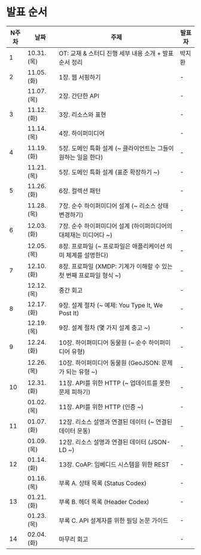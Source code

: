 # 발표 순서

| N주차 | 날짜       | 주제                                                             | 발표자 |
| ----- | ---------- | ---------------------------------------------------------------- | ------ |
| 1     | 10.31. (목) | OT: 교재 & 스터디 진행 세부 내용 소개 + 발표순서 정리              | 박지환 |
| 2     | 11.05. (화) | 1장. 웹 서핑하기                                                 | - |
|       | 11.07. (목) | 2장. 간단한 API                                                  | - |
| 3     | 11.12. (화) | 3장. 리소스와 표현                                               | - |
|       | 11.14. (목) | 4장. 하이퍼미디어                                                 | - |
| 4     | 11.19. (화) | 5장. 도메인 특화 설계 (~ 클라이언트는 그들이 원하는 일을 한다)       | - |
|       | 11.21. (목) | 5장. 도메인 특화 설계 (표준 확장하기 ~)                           | - |
| 5     | 11.26. (화) | 6장. 컬렉션 패턴                                                 | - |
|       | 11.28. (목) | 7장. 순수 하이퍼미디어 설계 (~ 리소스 상태 변경하기)               | - |
| 6     | 12.03. (화) | 7장. 순수 하이퍼미디어 설계 (하이퍼미디어의 대체재는 미디어다 ~)   | - |
|       | 12.05. (목) | 8장. 프로파일 (~ 프로파일은 애플리케이션 의미 체계를 설명한다)     | - |
| 7     | 12.10. (화) | 8장. 프로파일 (XMDP: 기계가 이해할 수 있는 첫 번째 프로파일 형식 ~) | - |
|       | 12.12. (목) | 중간 회고                                                        | - |
| 8     | 12.17. (화) | 9장. 설계 절차 (~ 예제: You Type It, We Post It)                  | - |
|       | 12.19. (목) | 9장. 설계 절차 (몇 가지 설계 충고 ~)                              | - |
| 9     | 12.24. (화) | 10장. 하이퍼미디어 동물원 (~ 순수 하이퍼미디어 유형)               | - |
|       | 12.26. (목) | 10장. 하이퍼미디어 동물원 (GeoJSON: 문제가 되는 유형 ~)            | - |
| 10    | 12.31. (화) | 11장. API를 위한 HTTP (~ 업데이트를 못한 문제 피하기)              | - |
|       | 01.02. (목) | 11장. API를 위한 HTTP (인증 ~)                                   | - |
| 11    | 01.07. (화) | 12장. 리소스 설명과 연결된 데이터 (~ 연결된 데이터 운동)           | - |
|       | 01.09. (목) | 12장. 리소스 설명과 연결된 데이터 (JSON-LD ~)                    | - |
| 12    | 01.14. (화) | 13장. CoAP: 임베디드 시스템을 위한 REST                           | - |
|       | 01.16. (목) | 부록 A. 상태 목록 (Status Codex)                                 | - |
| 13    | 01.21. (화) | 부록 B. 헤더 목록 (Header Codex)                                 | - |
|       | 01.23. (목) | 부록 C. API 설계자를 위한 필딩 논문 가이드                        | - |
| 14    | 02.04. (화) | 마무리 회고                                                      | - |
